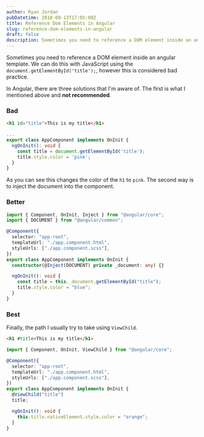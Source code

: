 ```yaml
---
author: Ryan Jordan
pubDatetime: 2018-09-13T17:05:00Z
title: Reference Dom Elements in Angular
slug: reference-dom-elements-in-angular
draft: false
description: Sometimes you need to reference a DOM element inside an angular template. We can do this with JavaScript using the `document.getElementById('title');`, however this is considered bad practice.
---
```


Sometimes you need to reference a DOM element inside an angular template. We can do this with JavaScript using the `document.getElementById('title');`, however this is considered bad practice.

In Angular, there are three solutions that I'm aware of. The first is what I mentioned above and **not recommended**.

### Bad

```html
<h1 id="title">This is my title</h1>
```

```typescript
...
export class AppComponent implements OnInit {
  ngOnInit(): void {
    const title = document.getElementById('title');
    title.style.color = 'pink';
  }
}
```

As you can see this changes the color of the `h1` to `pink`. The second way is to inject the document into the component.

### Better

```typescript
import { Component, OnInit, Inject } from "@angular/core";
import { DOCUMENT } from "@angular/common";

@Component({
  selector: "app-root",
  templateUrl: "./app.component.html",
  styleUrls: ["./app.component.scss"],
})
export class AppComponent implements OnInit {
  constructor(@Inject(DOCUMENT) private _document: any) {}

  ngOnInit(): void {
    const title = this._document.getElementById("title");
    title.style.color = "blue";
  }
}
```

### Best

Finally, the path I usually try to take using `ViewChild`.

```html
<h1 #title>This is my title</h1>
```

```typescript
import { Component, OnInit, ViewChild } from "@angular/core";

@Component({
  selector: "app-root",
  templateUrl: "./app.component.html",
  styleUrls: ["./app.component.scss"],
})
export class AppComponent implements OnInit {
  @ViewChild("title")
  title;

  ngOnInit(): void {
    this.title.nativeElement.style.color = "orange";
  }
}
```
